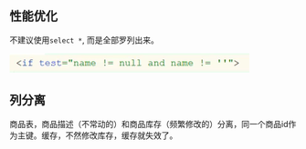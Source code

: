 ## 性能优化

不建议使用`select *`, 而是全部罗列出来。



![alt text](../../images/image-76.png)


## 列分离

商品表，商品描述（不常动的）和商品库存（频繁修改的）分离，同一个商品id作为主键。缓存，不然修改库存，缓存就失效了。